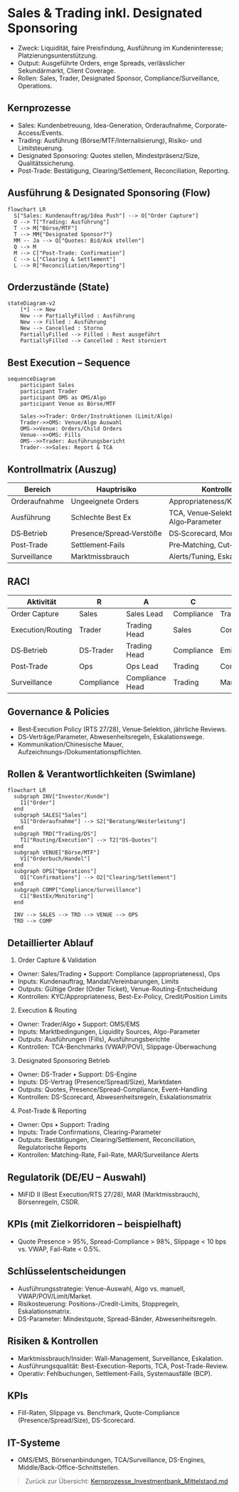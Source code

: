 # Sales & Trading inkl. Designated Sponsoring

- Zweck: Liquidität, faire Preisfindung, Ausführung im Kundeninteresse; Platzierungsunterstützung.
- Output: Ausgeführte Orders, enge Spreads, verlässlicher Sekundärmarkt, Client Coverage.
- Rollen: Sales, Trader, Designated Sponsor, Compliance/Surveillance, Operations.

## Kernprozesse

- Sales: Kundenbetreuung, Idea-Generation, Orderaufnahme, Corporate-Access/Events.
- Trading: Ausführung (Börse/MTF/Internalisierung), Risiko- und Limitsteuerung.
- Designated Sponsoring: Quotes stellen, Mindestpräsenz/Size, Qualitätssicherung.
- Post-Trade: Bestätigung, Clearing/Settlement, Reconciliation, Reporting.

## Ausführung & Designated Sponsoring (Flow)

```mermaid
flowchart LR
  S["Sales: Kundenauftrag/Idea Push"] --> O["Order Capture"]
  O --> T["Trading: Ausführung"]
  T --> M["Börse/MTF"]
  T --> MM{"Designated Sponsor?"}
  MM -- Ja --> Q["Quotes: Bid/Ask stellen"]
  Q --> M
  M --> C["Post-Trade: Confirmation"]
  C --> L["Clearing & Settlement"]
  L --> R["Reconciliation/Reporting"]
```

## Orderzustände (State)

```mermaid
stateDiagram-v2
    [*] --> New
    New --> PartiallyFilled : Ausführung
    New --> Filled : Ausführung
    New --> Cancelled : Storno
    PartiallyFilled --> Filled : Rest ausgeführt
    PartiallyFilled --> Cancelled : Rest storniert
```

## Best Execution – Sequence

```mermaid
sequenceDiagram
    participant Sales
    participant Trader
    participant OMS as OMS/Algo
    participant Venue as Börse/MTF

    Sales->>Trader: Order/Instruktionen (Limit/Algo)
    Trader->>OMS: Venue/Algo Auswahl
    OMS->>Venue: Orders/Child Orders
    Venue-->>OMS: Fills
    OMS-->>Trader: Ausführungsbericht
    Trader-->>Sales: Report & TCA
```

## Kontrollmatrix (Auszug)

| Bereich | Hauptrisiko | Kontrolle | Nachweis |
|---|---|---|---|
| Orderaufnahme | Ungeeignete Orders | Appropriateness/KYC‑Check | Check‑Logs |
| Ausführung | Schlechte Best Ex | TCA, Venue‑Selektion, Algo‑Parameter | TCA‑Reports |
| DS‑Betrieb | Presence/Spread‑Verstöße | DS‑Scorecard, Monitoring | DS‑Berichte |
| Post‑Trade | Settlement‑Fails | Pre‑Matching, Cut‑offs | Matching‑/Fail‑Reports |
| Surveillance | Marktmissbrauch | Alerts/Tuning, Eskalationen | Case‑Logs |

## RACI

| Aktivität | R | A | C | I |
|---|---|---|---|---|
| Order Capture | Sales | Sales Lead | Compliance | Trading |
| Execution/Routing | Trader | Trading Head | Sales | Compliance |
| DS‑Betrieb | DS‑Trader | Trading Head | Compliance | Emittent |
| Post‑Trade | Ops | Ops Lead | Trading | Compliance |
| Surveillance | Compliance | Compliance Head | Trading | Management |

## Governance & Policies

- Best‑Execution Policy (RTS 27/28), Venue‑Selektion, jährliche Reviews.
- DS‑Verträge/Parameter, Abwesenheitsregeln, Eskalationswege.
- Kommunikation/Chinesische Mauer, Aufzeichnungs‑/Dokumentationspflichten.
## Rollen & Verantwortlichkeiten (Swimlane)

```mermaid
flowchart LR
  subgraph INV["Investor/Kunde"]
    I1["Order"]
  end
  subgraph SALES["Sales"]
    S1["Orderaufnahme"] --> S2["Beratung/Weiterleitung"]
  end
  subgraph TRD["Trading/DS"]
    T1["Routing/Execution"] --> T2["DS-Quotes"]
  end
  subgraph VENUE["Börse/MTF"]
    V1["Orderbuch/Handel"]
  end
  subgraph OPS["Operations"]
    O1["Confirmations"] --> O2["Clearing/Settlement"]
  end
  subgraph COMP["Compliance/Surveillance"]
    C1["BestEx/Monitoring"]
  end

  INV --> SALES --> TRD --> VENUE --> OPS
  TRD --> COMP
```

## Detaillierter Ablauf

1) Order Capture & Validation
- Owner: Sales/Trading • Support: Compliance (appropriateness), Ops
- Inputs: Kundenauftrag, Mandat/Vereinbarungen, Limits
- Outputs: Gültige Order (Order Ticket), Venue-Routing-Entscheidung
- Kontrollen: KYC/Appropriateness, Best-Ex-Policy, Credit/Position Limits

2) Execution & Routing
- Owner: Trader/Algo • Support: OMS/EMS
- Inputs: Marktbedingungen, Liquidity Sources, Algo-Parameter
- Outputs: Ausführungen (Fills), Ausführungsberichte
- Kontrollen: TCA-Benchmarks (VWAP/POV), Slippage-Überwachung

3) Designated Sponsoring Betrieb
- Owner: DS-Trader • Support: DS-Engine
- Inputs: DS-Vertrag (Presence/Spread/Size), Marktdaten
- Outputs: Quotes, Presence/Spread-Compliance, Event-Handling
- Kontrollen: DS-Scorecard, Abwesenheitsregeln, Eskalationsmatrix

4) Post-Trade & Reporting
- Owner: Ops • Support: Trading
- Inputs: Trade Confirmations, Clearing-Parameter
- Outputs: Bestätigungen, Clearing/Settlement, Reconciliation, Regulatorische Reports
- Kontrollen: Matching-Rate, Fail-Rate, MAR/Surveillance Alerts

## Regulatorik (DE/EU – Auswahl)
- MiFID II (Best Execution/RTS 27/28), MAR (Marktmissbrauch), Börsenregeln, CSDR.

## KPIs (mit Zielkorridoren – beispielhaft)
- Quote Presence > 95%, Spread-Compliance > 98%, Slippage < 10 bps vs. VWAP, Fail-Rate < 0.5%.

## Schlüsselentscheidungen

- Ausführungsstrategie: Venue-Auswahl, Algo vs. manuell, VWAP/POV/Limit/Market.
- Risikosteuerung: Positions-/Credit-Limits, Stoppregeln, Eskalationsmatrix.
- DS-Parameter: Mindestquote, Spread-Bänder, Abwesenheitsregeln.

## Risiken & Kontrollen

- Marktmissbrauch/Insider: Wall-Management, Surveillance, Eskalation.
- Ausführungsqualität: Best-Execution-Reports, TCA, Post-Trade-Review.
- Operativ: Fehlbuchungen, Settlement-Fails, Systemausfälle (BCP).

## KPIs

- Fill-Raten, Slippage vs. Benchmark, Quote-Compliance (Presence/Spread/Size), DS-Scorecard.

## IT-Systeme

- OMS/EMS, Börsenanbindungen, TCA/Surveillance, DS-Engines, Middle/Back-Office-Schnittstellen.

> Zurück zur Übersicht: [Kernprozesse_Investmentbank_Mittelstand.md](./Kernprozesse_Investmentbank_Mittelstand.md)
